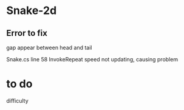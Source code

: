 # Snake-2d

## Error to fix

gap appear between head and tail

Snake.cs line 58 InvokeRepeat speed not updating, causing problem

# to do

difficulty
